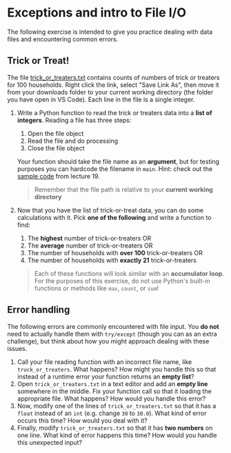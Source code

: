# Exceptions and intro to File I/O
The following exercise is intended to give you practice dealing with data files and encountering common errors.

## Trick or Treat!
The file [trick_or_treaters.txt](https://raw.githubusercontent.com/MRU-F22-CS1/instructions/main/tutorials/file_reading/trick_or_treaters.txt) contains counts of numbers of trick or treaters for 100 households. Right click the link, select "Save Link As", then move it from your downloads folder to your current working directory (the folder you have open in VS Code). Each line in the file is a single integer.

1. Write a Python function to read the trick or treaters data into a **list of integers**. Reading a file has three steps:
   1. Open the file object
   2. Read the file and do processing
   3. Close the file object
   
   Your function should take the file name as an **argument**, but for testing purposes you can hardcode the filename in `main`. Hint: check out the [sample code](https://github.com/MRU-F22-CS1/sample-code-curtis/tree/main/lecture19) from lecture 19.
   > Remember that the file path is relative to your **current working directory**
2. Now that you have the list of trick-or-treat data, you can do some calculations with it. Pick **one of the following** and write a function to find:
   1. The **highest** number of trick-or-treaters OR
   2. The **average** number of trick-or-treaters OR
   3. The number of households with **over 100** trick-or-treaters OR
   4. The number of households with **exactly 21** trick-or-treaters
    > Each of these functions will look similar with an **accumulator loop**. For the purposes of this exercise, do not use Python's built-in functions or methods like `max`, `count`, or `sum`!

## Error handling
The following errors are commonly encountered with file input. You **do not** need to actually handle them with `try/except` (though you can as an extra challenge), but think about how you might approach dealing with these issues.

1. Call your file reading function with an incorrect file name, like `truck_or_treaters`. What happens? How might you handle this so that instead of a runtime error your function returns an **empty list**?
2. Open `trick_or_treaters.txt` in a text editor and add an **empty line** somewhere in the middle. Fix your function call so that it loading the appropriate file. What happens? How would you handle this error?
3. Now, modify one of the lines of `trick_or_treaters.txt` so that it has a `float` instead of an `int` (e.g. change `30` to `30.0`). What kind of error occurs this time? How would you deal with it?
4. Finally, modify `trick_or_treaters.txt` so that it has **two numbers** on one line. What kind of error happens this time? How would you handle this unexpected input?